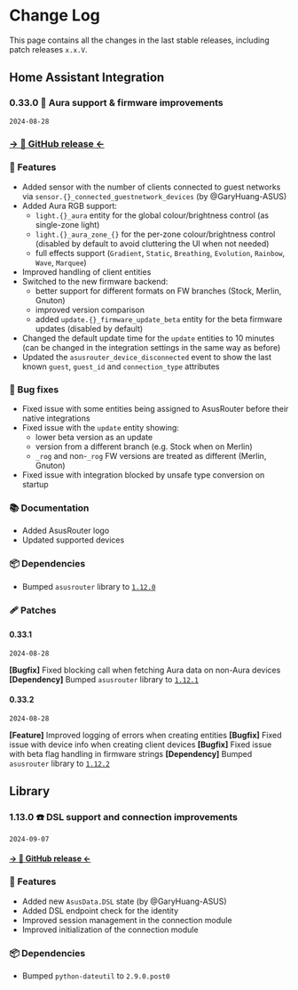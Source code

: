 # Change Log

This page contains all the changes in the last stable releases, including patch releases `x.x.V`.

## Home Assistant Integration

### 0.33.0 🚨 Aura support & firmware improvements

`2024-08-28`

### [→ 🐙 GitHub release ←](https://github.com/Vaskivskyi/ha-asusrouter/releases/tag/0.33.0)

### 🚀 Features

- Added sensor with the number of clients connected to guest networks via `sensor.{}_connected_guestnetwork_devices` (by @GaryHuang-ASUS)
- Added Aura RGB support:
  - `light.{}_aura` entity for the global colour/brightness control (as single-zone light)
  - `light.{}_aura_zone_{}` for the per-zone colour/brightness control (disabled by default to avoid cluttering the UI when not needed)
  - full effects support (`Gradient`, `Static`, `Breathing`, `Evolution`, `Rainbow`, `Wave`, `Marquee`)
- Improved handling of client entities
- Switched to the new firmware backend:
  - better support for different formats on FW branches (Stock, Merlin, Gnuton)
  - improved version comparison
  - added `update.{}_firmware_update_beta` entity for the beta firmware updates (disabled by default)
- Changed the default update time for the `update` entities to 10 minutes (can be changed in the integration settings in the same way as before)
- Updated the `asusrouter_device_disconnected` event to show the last known `guest`, `guest_id` and `connection_type` attributes

### 🐛 Bug fixes

- Fixed issue with some entities being assigned to AsusRouter before their native integrations
- Fixed issue with the `update` entity showing:
  - lower beta version as an update
  - version from a different branch (e.g. Stock when on Merlin)
  - `_rog` and non-`_rog` FW versions are treated as different (Merlin, Gnuton)
- Fixed issue with integration blocked by unsafe type conversion on startup

### 📚 Documentation

- Added AsusRouter logo
- Updated supported devices

### 📦 Dependencies

- Bumped `asusrouter` library to [`1.12.0`](https://github.com/Vaskivskyi/asusrouter/releases/tag/1.12.0)

### 🩹 Patches

#### 0.33.1

`2024-08-28`

**[Bugfix]** Fixed blocking call when fetching Aura data on non-Aura devices
**[Dependency]** Bumped `asusrouter` library to [`1.12.1`](https://github.com/Vaskivskyi/asusrouter/releases/tag/1.12.1)

#### 0.33.2

`2024-08-28`

**[Feature]** Improved logging of errors when creating entities
**[Bugfix]** Fixed issue with device info when creating client devices
**[Bugfix]** Fixed issue with beta flag handling in firmware strings
**[Dependency]** Bumped `asusrouter` library to [`1.12.2`](https://github.com/Vaskivskyi/asusrouter/releases/tag/1.12.2)

## Library

### 1.13.0 ☎️ DSL support and connection improvements

`2024-09-07`

#### [→ 🐙 GitHub release ←](https://github.com/Vaskivskyi/asusrouter/releases/tag/1.13.0)

### 🚀 Features

- Added new `AsusData.DSL` state (by @GaryHuang-ASUS)
- Added DSL endpoint check for the identity
- Improved session management in the connection module
- Improved initialization of the connection module

### 📦 Dependencies

- Bumped `python-dateutil` to `2.9.0.post0`
